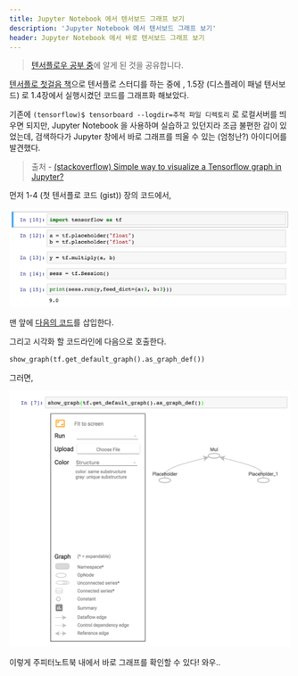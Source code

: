 ```yaml
---
title: Jupyter Notebook 에서 텐서보드 그래프 보기
description: 'Jupyter Notebook 에서 텐서보드 그래프 보기'
header: Jupyter Notebook 에서 바로 텐서보드 그래프 보기
---
```


> [텐서플로우 공부 중](https://github.com/sungjunyoung/tensorflow-study)에 알게 된 것을 공유합니다.

[텐서플로 첫걸음 책](https://tensorflow.blog/%ED%85%90%EC%84%9C%ED%94%8C%EB%A1%9C-%EC%B2%AB%EA%B1%B8%EC%9D%8C/)으로 텐서플로 스터디를 하는 중에
, 1.5장 (디스플레이 패널 텐서보드) 로 1.4장에서 실행시켰던 코드를 그래프화 해보았다.

기존에 `(tensorflow)$ tensorboard --logdir=추적 파일 디렉토리` 로 로컬서버를 띄우면 되지만, Jupyter Notebook 을 사용하며 실습하고 있던지라
 조금 불편한 감이 있었는데, 검색하다가 Jupyter 창에서 바로 그래프를 띄울 수 있는 (엄청난?) 아이디어를 발견했다.

> 출처 - [(stackoverflow) Simple way to visualize a Tensorflow graph in Jupyter?](https://stackoverflow.com/questions/38189119/simple-way-to-visualize-a-tensorflow-graph-in-jupyter)

먼저 1-4 (첫 텐서플로 코드 (gist)) 장의 코드에서,

![1](/img/jupyter-code-visualize/1.png)

맨 앞에 [다음의 코드](https://gist.github.com/sungjunyoung/87fe459d6d78165b20b0cd09366f37fb)를 삽입한다.

그리고 시각화 할 코드라인에 다음으로 호출한다.

```python
show_graph(tf.get_default_graph().as_graph_def())
```

그러면,

![2](/img/jupyter-code-visualize/2.png)

이렇게 주피터노트북 내에서 바로 그래프를 확인할 수 있다! 와우..
